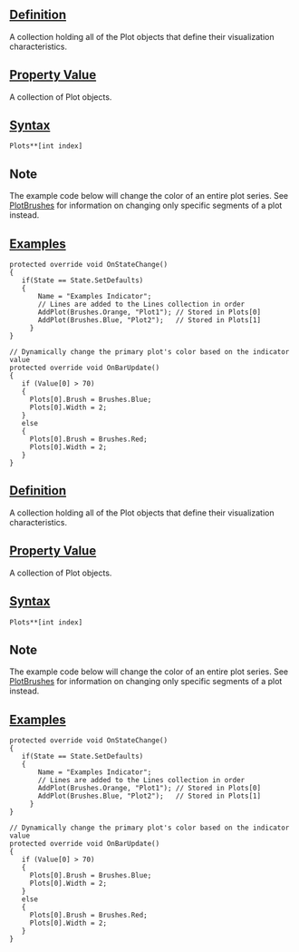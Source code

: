 ## [Definition](https://developer.ninjatrader.com/docs/desktop/plots\#definition)

A collection holding all of the Plot objects that define their visualization characteristics.

## [Property Value](https://developer.ninjatrader.com/docs/desktop/plots\#property-value)

A collection of Plot objects.

## [Syntax](https://developer.ninjatrader.com/docs/desktop/plots\#syntax)

`Plots**[int index]`

## Note

The example code below will change the color of an entire plot series. See [PlotBrushes](https://developer.ninjatrader.com/docs/desktop/plotbrushes) for information on changing only specific segments of a plot instead.

## [Examples](https://developer.ninjatrader.com/docs/desktop/plots\#examples)

```jsx-150469391 csharp
protected override void OnStateChange()
{
   if(State == State.SetDefaults)
   {
       Name = "Examples Indicator";
       // Lines are added to the Lines collection in order
       AddPlot(Brushes.Orange, "Plot1"); // Stored in Plots[0]
       AddPlot(Brushes.Blue, "Plot2");   // Stored in Plots[1]
     }
}

// Dynamically change the primary plot's color based on the indicator value
protected override void OnBarUpdate()
{
   if (Value[0] > 70)
   {
     Plots[0].Brush = Brushes.Blue;
     Plots[0].Width = 2;
   }
   else
   {
     Plots[0].Brush = Brushes.Red;
     Plots[0].Width = 2;
   }
}

```

## [Definition](https://developer.ninjatrader.com/docs/desktop/plots\#definition)

A collection holding all of the Plot objects that define their visualization characteristics.

## [Property Value](https://developer.ninjatrader.com/docs/desktop/plots\#property-value)

A collection of Plot objects.

## [Syntax](https://developer.ninjatrader.com/docs/desktop/plots\#syntax)

`Plots**[int index]`

## Note

The example code below will change the color of an entire plot series. See [PlotBrushes](https://developer.ninjatrader.com/docs/desktop/plotbrushes) for information on changing only specific segments of a plot instead.

## [Examples](https://developer.ninjatrader.com/docs/desktop/plots\#examples)

```jsx-150469391 csharp
protected override void OnStateChange()
{
   if(State == State.SetDefaults)
   {
       Name = "Examples Indicator";
       // Lines are added to the Lines collection in order
       AddPlot(Brushes.Orange, "Plot1"); // Stored in Plots[0]
       AddPlot(Brushes.Blue, "Plot2");   // Stored in Plots[1]
     }
}

// Dynamically change the primary plot's color based on the indicator value
protected override void OnBarUpdate()
{
   if (Value[0] > 70)
   {
     Plots[0].Brush = Brushes.Blue;
     Plots[0].Width = 2;
   }
   else
   {
     Plots[0].Brush = Brushes.Red;
     Plots[0].Width = 2;
   }
}

```